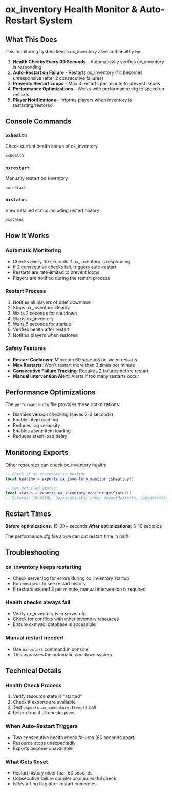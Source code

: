 # ox_inventory Health Monitor & Auto-Restart System

## What This Does

This monitoring system keeps ox_inventory alive and healthy by:

1. **Health Checks Every 30 Seconds** - Automatically verifies ox_inventory is responding
2. **Auto-Restart on Failure** - Restarts ox_inventory if it becomes unresponsive (after 2 consecutive failures)
3. **Prevents Restart Loops** - Max 3 restarts per minute to prevent issues
4. **Performance Optimizations** - Works with performance.cfg to speed up restarts
5. **Player Notifications** - Informs players when inventory is restarting/restored

## Console Commands

### `oxhealth`
Check current health status of ox_inventory
```
oxhealth
```

### `oxrestart`
Manually restart ox_inventory
```
oxrestart
```

### `oxstatus`
View detailed status including restart history
```
oxstatus
```

## How It Works

### Automatic Monitoring
- Checks every 30 seconds if ox_inventory is responding
- If 2 consecutive checks fail, triggers auto-restart
- Restarts are rate-limited to prevent loops
- Players are notified during the restart process

### Restart Process
1. Notifies all players of brief downtime
2. Stops ox_inventory cleanly
3. Waits 2 seconds for shutdown
4. Starts ox_inventory
5. Waits 5 seconds for startup
6. Verifies health after restart
7. Notifies players when restored

### Safety Features
- **Restart Cooldown**: Minimum 60 seconds between restarts
- **Max Restarts**: Won't restart more than 3 times per minute
- **Consecutive Failure Tracking**: Requires 2 failures before restart
- **Manual Intervention Alert**: Alerts if too many restarts occur

## Performance Optimizations

The `performance.cfg` file provides these optimizations:

- Disables version checking (saves 2-3 seconds)
- Enables item caching
- Reduces log verbosity
- Enables async item loading
- Reduces stash load delay

## Monitoring Exports

Other resources can check ox_inventory health:

```lua
-- Check if ox_inventory is healthy
local healthy = exports.ox_inventory_monitor:isHealthy()

-- Get detailed status
local status = exports.ox_inventory_monitor:getStatus()
-- Returns: {healthy, consecutiveFailures, recentRestarts, isRestarting, lastCheck}
```

## Restart Times

**Before optimizations**: 15-30+ seconds
**After optimizations**: 5-10 seconds

The performance.cfg file alone can cut restart time in half!

## Troubleshooting

### ox_inventory keeps restarting
- Check server.log for errors during ox_inventory startup
- Run `oxstatus` to see restart history
- If restarts exceed 3 per minute, manual intervention is required

### Health checks always fail
- Verify ox_inventory is in server.cfg
- Check for conflicts with other inventory resources
- Ensure oxmysql database is accessible

### Manual restart needed
- Use `oxrestart` command in console
- This bypasses the automatic cooldown system

## Technical Details

### Health Check Process
1. Verify resource state is "started"
2. Check if exports are available
3. Test `exports.ox_inventory:Items()` call
4. Return true if all checks pass

### When Auto-Restart Triggers
- Two consecutive health check failures (60 seconds apart)
- Resource stops unexpectedly
- Exports become unavailable

### What Gets Reset
- Restart history older than 60 seconds
- Consecutive failure counter on successful check
- isRestarting flag after restart completes
